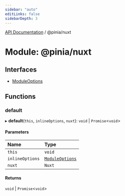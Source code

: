 ```yaml
---
sidebar: "auto"
editLinks: false
sidebarDepth: 3
---
```


[API Documentation](../index.md) / @pinia/nuxt

# Module: @pinia/nuxt

## Interfaces

- [ModuleOptions](../interfaces/pinia_nuxt.ModuleOptions.md)

## Functions

### default

▸ **default**(`this`, `inlineOptions`, `nuxt`): `void` \| `Promise`<`void`\>

#### Parameters

| Name | Type |
| :------ | :------ |
| `this` | `void` |
| `inlineOptions` | [`ModuleOptions`](../interfaces/pinia_nuxt.ModuleOptions.md) |
| `nuxt` | `Nuxt` |

#### Returns

`void` \| `Promise`<`void`\>
